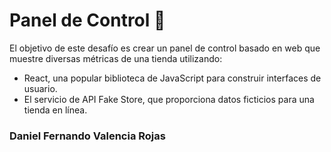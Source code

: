 # Panel de Control 🛒
El objetivo de este desafío es crear un panel de control basado en web que muestre
diversas métricas de una tienda utilizando:
 - React, una popular biblioteca de JavaScript para construir interfaces de usuario.
 - El servicio de API Fake Store, que proporciona datos ficticios para una tienda en
   línea.
### Daniel Fernando Valencia Rojas